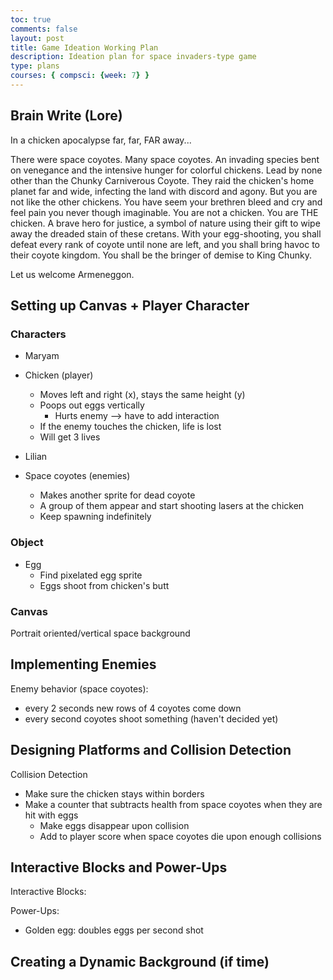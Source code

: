 ```yaml
---
toc: true
comments: false
layout: post
title: Game Ideation Working Plan
description: Ideation plan for space invaders-type game
type: plans
courses: { compsci: {week: 7} }
---
```


## Brain Write (Lore)

In a chicken apocalypse far, far, FAR away...

There were space coyotes. Many space coyotes. An invading species bent on venegance and the intensive hunger for colorful chickens. Lead by none other than the Chunky Carniverous Coyote. They raid the chicken's home planet far and wide, infecting the land with discord and agony. But you are not like the other chickens. You have seem your brethren bleed and cry and feel pain you never though imaginable. You are not a chicken. You are THE chicken. A brave hero for justice, a symbol of nature using their gift to wipe away the dreaded stain of these cretans. With your egg-shooting, you shall defeat every rank of coyote until none are left, and you shall bring havoc to their coyote kingdom. You shall be the bringer of demise to King Chunky.

Let us welcome Armeneggon.

## Setting up Canvas + Player Character

### Characters

- Maryam 
- Chicken (player)
    - Moves left and right (x), stays the same height (y)
    - Poops out eggs vertically
        - Hurts enemy --> have to add interaction
    - If the enemy touches the chicken, life is lost
    - Will get 3 lives

- Lilian 
- Space coyotes (enemies)
    - Makes another sprite for dead coyote
    - A group of them appear and start shooting lasers at the chicken
    - Keep spawning indefinitely

### Object

- Egg
    - Find pixelated egg sprite
    - Eggs shoot from chicken's butt

### Canvas

Portrait oriented/vertical space background

## Implementing Enemies

Enemy behavior (space coyotes):

- every 2 seconds new rows of 4 coyotes come down 
- every second coyotes shoot something (haven't decided yet)

## Designing Platforms and Collision Detection

Collision Detection
- Make sure the chicken stays within borders
- Make a counter that subtracts health from space coyotes when they are hit with eggs
    - Make eggs disappear upon collision
    - Add to player score when space coyotes die upon enough collisions

## Interactive Blocks and Power-Ups

Interactive Blocks: 

Power-Ups:
- Golden egg: doubles eggs per second shot

## Creating a Dynamic Background (if time)
